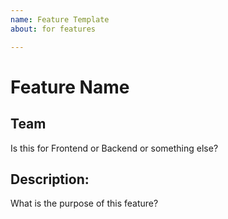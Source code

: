 ```yaml
---
name: Feature Template
about: for features

---
```


# Feature Name

## Team
Is this for Frontend or Backend or something else?

## Description:
What is the purpose of this feature?
